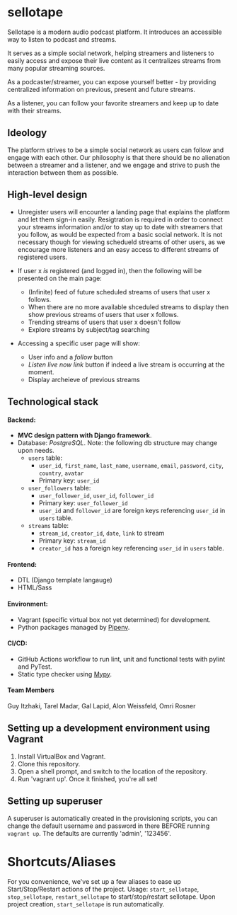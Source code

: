 # sellotape

Sellotape is a modern audio podcast platform.
It introduces an accessible way to listen to podcast and streams.

It serves as a simple social network, helping streamers and listeners to easily access and expose their live content as it centralizes streams from many popular streaming sources.

As a podcaster/streamer, you can expose yourself better - by providing centralized information on previous, present and future streams.

As a listener, you can follow your favorite streamers and keep up to date with their streams.

## Ideology 
The platform strives to be a simple social network as users can follow and engage with each other.
Our philosophy is that there should be no alienation between a streamer and a listener, and we engage and strive to push the interaction between them as possible.

## High-level design
* Unregister users will encounter a landing page that explains the platform and let them sign-in easily.
Resigtration is required in order to connect your streams information and/or to stay up to date with streamers that you follow, as would be expected from a basic social network.
It is not necessary though for viewing schedueld streams of other users, as we encourage more listeners and an easy access to different streams of registered users.

* If user x _is_ registered (and logged in), then the following will be presented on the main page:
    * (Infinite) feed of future scheduled streams of users that user x follows.
    * When there are no more available shceduled streams to display then show previous streams of users that user x follows.
    * Trending streams of users that user x doesn't follow
    * Explore streams by subject/tag searching

* Accessing a specific user page will show:
    * User info and a _follow_ button
    * _Listen live now link_ button if indeed a live stream is occurring at the moment.
    * Display archeieve of previous streams

## Technological stack 

#### Backend:

* **MVC design pattern with Django framework**.
* Database: _PostgreSQL_.
    Note: the following db structure may change upon needs.
    * `users` table:
        * `user_id`, `first_name`, `last_name`, `username`, `email`, `password`, `city`, `country`, `avatar`
        * Primary key: `user_id`
    * `user_followers` table:
        * `user_follower_id`, `user_id`, `follower_id`
        * Primary key: `user_follower_id`
        * `user_id` and `follower_id` are foreign keys referencing `user_id` in `users` table.
    * `streams` table:
        * `stream_id`, `creator_id`, `date`, `link` to stream
        * Primary key: `stream_id`
        * `creator_id` has a foreign key referencing `user_id` in `users` table.

#### Frontend:
* DTL (Django template langauge)
* HTML/Sass

#### Environment:
* Vagrant (specific virtual box not yet determined) for development.
* Python packages managed by [Pipenv](https://pipenv-fork.readthedocs.io/en/latest/).

#### CI/CD:
* GitHub Actions workflow to run lint, unit and functional tests with pylint and PyTest.
* Static type checker using [Mypy](http://mypy-lang.org/).

#### Team Members
Guy Itzhaki, Tarel Madar, Gal Lapid, Alon Weissfeld, Omri Rosner

## Setting up a development environment using Vagrant
1. Install VirtualBox and Vagrant.
2. Clone this repository.
3. Open a shell prompt, and switch to the location of the repository.
4. Run 'vagrant up'. Once it finished, you're all set!

## Setting up superuser
A superuser is automatically created in the provisioning scripts, you can change the default username and password in there BEFORE running `vagrant up`.
The defaults are currently 'admin', '123456'.

# Shortcuts/Aliases
For you convenience, we've set up a few aliases to ease up Start/Stop/Restart actions of the project.
Usage: `start_sellotape`, `stop_sellotape`, `restart_sellotape` to start/stop/restart sellotape.
Upon project creation, `start_sellotape` is run automatically.
